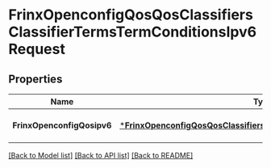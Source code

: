 # FrinxOpenconfigQosQosClassifiersClassifierTermsTermConditionsIpv6Request

## Properties
Name | Type | Description | Notes
------------ | ------------- | ------------- | -------------
**FrinxOpenconfigQosipv6** | [***FrinxOpenconfigQosQosClassifiersClassifierTermsTermConditionsIpv6**](frinx.openconfig.qos.qos.classifiers.classifier.terms.term.conditions.Ipv6.md) |  | [optional] [default to null]

[[Back to Model list]](../README.md#documentation-for-models) [[Back to API list]](../README.md#documentation-for-api-endpoints) [[Back to README]](../README.md)


